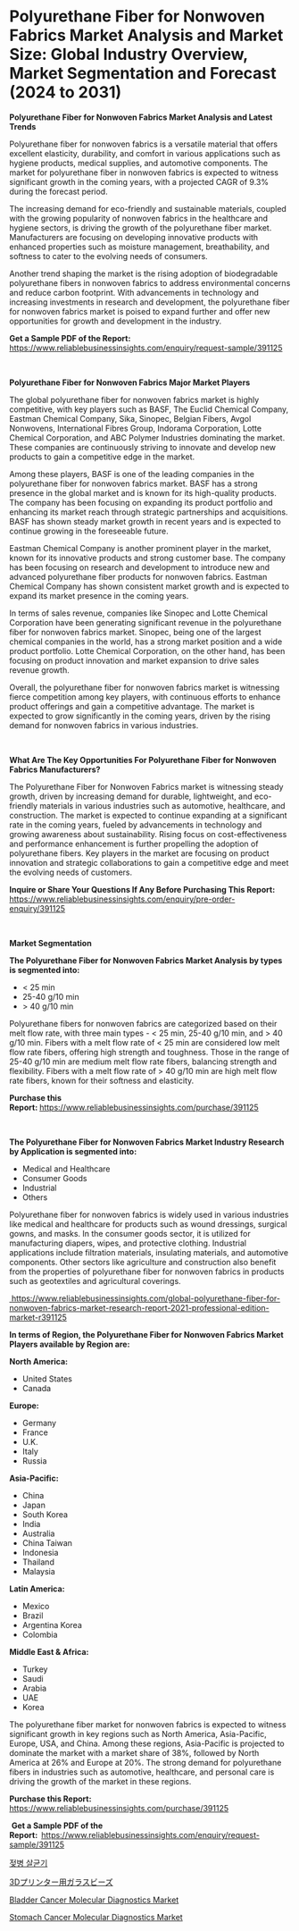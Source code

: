 <p><h1>Polyurethane Fiber for Nonwoven Fabrics Market Analysis and Market Size: Global Industry Overview, Market Segmentation and Forecast (2024 to 2031)</h1></p><p><strong>Polyurethane Fiber for Nonwoven Fabrics Market Analysis and Latest Trends</strong></p>
<p><p>Polyurethane fiber for nonwoven fabrics is a versatile material that offers excellent elasticity, durability, and comfort in various applications such as hygiene products, medical supplies, and automotive components. The market for polyurethane fiber in nonwoven fabrics is expected to witness significant growth in the coming years, with a projected CAGR of 9.3% during the forecast period.</p><p>The increasing demand for eco-friendly and sustainable materials, coupled with the growing popularity of nonwoven fabrics in the healthcare and hygiene sectors, is driving the growth of the polyurethane fiber market. Manufacturers are focusing on developing innovative products with enhanced properties such as moisture management, breathability, and softness to cater to the evolving needs of consumers.</p><p>Another trend shaping the market is the rising adoption of biodegradable polyurethane fibers in nonwoven fabrics to address environmental concerns and reduce carbon footprint. With advancements in technology and increasing investments in research and development, the polyurethane fiber for nonwoven fabrics market is poised to expand further and offer new opportunities for growth and development in the industry.</p></p>
<p><strong>Get a Sample PDF of the Report:&nbsp;</strong> <a href="https://www.reliablebusinessinsights.com/enquiry/request-sample/391125">https://www.reliablebusinessinsights.com/enquiry/request-sample/391125</a></p>
<p>&nbsp;</p>
<p><strong>Polyurethane Fiber for Nonwoven Fabrics Major Market Players</strong></p>
<p><p>The global polyurethane fiber for nonwoven fabrics market is highly competitive, with key players such as BASF, The Euclid Chemical Company, Eastman Chemical Company, Sika, Sinopec, Belgian Fibers, Avgol Nonwovens, International Fibres Group, Indorama Corporation, Lotte Chemical Corporation, and ABC Polymer Industries dominating the market. These companies are continuously striving to innovate and develop new products to gain a competitive edge in the market.</p><p>Among these players, BASF is one of the leading companies in the polyurethane fiber for nonwoven fabrics market. BASF has a strong presence in the global market and is known for its high-quality products. The company has been focusing on expanding its product portfolio and enhancing its market reach through strategic partnerships and acquisitions. BASF has shown steady market growth in recent years and is expected to continue growing in the foreseeable future.</p><p>Eastman Chemical Company is another prominent player in the market, known for its innovative products and strong customer base. The company has been focusing on research and development to introduce new and advanced polyurethane fiber products for nonwoven fabrics. Eastman Chemical Company has shown consistent market growth and is expected to expand its market presence in the coming years.</p><p>In terms of sales revenue, companies like Sinopec and Lotte Chemical Corporation have been generating significant revenue in the polyurethane fiber for nonwoven fabrics market. Sinopec, being one of the largest chemical companies in the world, has a strong market position and a wide product portfolio. Lotte Chemical Corporation, on the other hand, has been focusing on product innovation and market expansion to drive sales revenue growth.</p><p>Overall, the polyurethane fiber for nonwoven fabrics market is witnessing fierce competition among key players, with continuous efforts to enhance product offerings and gain a competitive advantage. The market is expected to grow significantly in the coming years, driven by the rising demand for nonwoven fabrics in various industries.</p></p>
<p>&nbsp;</p>
<p><strong>What Are The Key Opportunities For Polyurethane Fiber for Nonwoven Fabrics Manufacturers?</strong></p>
<p><p>The Polyurethane Fiber for Nonwoven Fabrics market is witnessing steady growth, driven by increasing demand for durable, lightweight, and eco-friendly materials in various industries such as automotive, healthcare, and construction. The market is expected to continue expanding at a significant rate in the coming years, fueled by advancements in technology and growing awareness about sustainability. Rising focus on cost-effectiveness and performance enhancement is further propelling the adoption of polyurethane fibers. Key players in the market are focusing on product innovation and strategic collaborations to gain a competitive edge and meet the evolving needs of customers.</p></p>
<p><strong>Inquire or Share Your Questions If Any Before Purchasing This Report:</strong> <a href="https://www.reliablebusinessinsights.com/enquiry/pre-order-enquiry/391125">https://www.reliablebusinessinsights.com/enquiry/pre-order-enquiry/391125</a></p>
<p>&nbsp;</p>
<p><strong>Market Segmentation</strong></p>
<p><strong>The Polyurethane Fiber for Nonwoven Fabrics Market Analysis by types is segmented into:</strong></p>
<p><ul><li>< 25 min</li><li>25-40 g/10 min</li><li>> 40 g/10 min</li></ul></p>
<p><p>Polyurethane fibers for nonwoven fabrics are categorized based on their melt flow rate, with three main types - < 25 min, 25-40 g/10 min, and > 40 g/10 min. Fibers with a melt flow rate of < 25 min are considered low melt flow rate fibers, offering high strength and toughness. Those in the range of 25-40 g/10 min are medium melt flow rate fibers, balancing strength and flexibility. Fibers with a melt flow rate of > 40 g/10 min are high melt flow rate fibers, known for their softness and elasticity.</p></p>
<p><strong>Purchase this Report:&nbsp;</strong><a href="https://www.reliablebusinessinsights.com/purchase/391125">https://www.reliablebusinessinsights.com/purchase/391125</a></p>
<p>&nbsp;</p>
<p><strong>The Polyurethane Fiber for Nonwoven Fabrics Market Industry Research by Application is segmented into:</strong></p>
<p><ul><li>Medical and Healthcare</li><li>Consumer Goods</li><li>Industrial</li><li>Others</li></ul></p>
<p><p>Polyurethane fiber for nonwoven fabrics is widely used in various industries like medical and healthcare for products such as wound dressings, surgical gowns, and masks. In the consumer goods sector, it is utilized for manufacturing diapers, wipes, and protective clothing. Industrial applications include filtration materials, insulating materials, and automotive components. Other sectors like agriculture and construction also benefit from the properties of polyurethane fiber for nonwoven fabrics in products such as geotextiles and agricultural coverings.</p></p>
<p><a href="https://www.reliablebusinessinsights.com/global-polyurethane-fiber-for-nonwoven-fabrics-market-research-report-2021-professional-edition-market-r391125">&nbsp;https://www.reliablebusinessinsights.com/global-polyurethane-fiber-for-nonwoven-fabrics-market-research-report-2021-professional-edition-market-r391125</a></p>
<p><strong>In terms of Region, the Polyurethane Fiber for Nonwoven Fabrics Market Players available by Region are:</strong></p>
<p>
    <p> <strong> North America: </strong>
        <ul>
            <li>United States</li>
            <li>Canada</li>
        </ul>
        </p> 
    <p> <strong> Europe: </strong>
        <ul>
            <li>Germany</li>
            <li>France</li>
            <li>U.K.</li>
            <li>Italy</li>
            <li>Russia</li>
        </ul>
        </p> 
    <p> <strong> Asia-Pacific: </strong>
        <ul>
            <li>China</li>
            <li>Japan</li>
            <li>South Korea</li>
            <li>India</li>
            <li>Australia</li>
            <li>China Taiwan</li>
            <li>Indonesia</li>
            <li>Thailand</li>
            <li>Malaysia</li>
        </ul>
        </p> 
    <p> <strong> Latin America: </strong>
        <ul>
            <li>Mexico</li>
            <li>Brazil</li>
            <li>Argentina Korea</li>
            <li>Colombia</li>
        </ul>
        </p> 
    <p> <strong> Middle East & Africa: </strong>
        <ul>
            <li>Turkey</li>
            <li>Saudi</li>
            <li>Arabia</li>
            <li>UAE</li>
            <li>Korea</li>
        </ul>
    </p>
    </p>
<p><p>The polyurethane fiber market for nonwoven fabrics is expected to witness significant growth in key regions such as North America, Asia-Pacific, Europe, USA, and China. Among these regions, Asia-Pacific is projected to dominate the market with a market share of 38%, followed by North America at 26% and Europe at 20%. The strong demand for polyurethane fibers in industries such as automotive, healthcare, and personal care is driving the growth of the market in these regions.</p></p>
<p><strong>Purchase this Report: </strong><a href="https://www.reliablebusinessinsights.com/purchase/391125">https://www.reliablebusinessinsights.com/purchase/391125</a></p>
<p>&nbsp;<strong>Get a Sample PDF of the Report:&nbsp;&nbsp;</strong><a href="https://www.reliablebusinessinsights.com/enquiry/request-sample/391125">https://www.reliablebusinessinsights.com/enquiry/request-sample/391125</a></p>
<p><strong></strong></p>
<p><p><a href="https://medium.com/@beaublock13/%EC%9C%A0%EC%95%84%EC%9A%A9-%EC%A0%96%EB%B3%91-%EC%82%B4%EA%B7%A0%EA%B8%B0-%EC%82%B0%EC%97%85%EC%97%90-%EB%8C%80%ED%95%9C-%ED%86%B5%EC%B0%B0-2031%EB%85%84%EA%B9%8C%EC%A7%80%EC%9D%98-%EC%8B%9C%EC%9E%A5-%EC%9E%AC%EB%AC%B4-%EC%83%81%ED%83%9C-%EC%8B%9C%EC%9E%A5-%EA%B7%9C%EB%AA%A8-%EB%B0%8F-%EC%88%98%EC%9D%B5-%EB%B6%84%EC%84%9D-7771a9b8cb46">젖병 살균기</a></p><p><a href="https://medium.com/@charityrice70/3d%E3%83%97%E3%83%AA%E3%83%B3%E3%82%BF%E3%83%BC%E5%B8%82%E5%A0%B4%E3%81%AE%E3%83%80%E3%82%A4%E3%83%8A%E3%83%9F%E3%82%AF%E3%82%B9%E3%81%A8%E6%88%90%E9%95%B7%E8%A6%81%E5%9B%A0%E3%82%92%E5%88%86%E6%9E%90%E3%81%97-2024%E5%B9%B4%E3%81%8B%E3%82%892031%E5%B9%B4%E3%81%BE%E3%81%A7%E3%81%AE%E4%BA%88%E6%B8%AC%E3%82%92%E8%A1%8C%E3%81%86%E3%81%9F%E3%82%81%E3%81%AE%E3%82%AC%E3%83%A9%E3%82%B9%E3%83%93%E3%83%BC%E3%82%BA%E3%82%92%E5%88%86%E6%9E%90%E3%81%99%E3%82%8B-b1036369939c">3Dプリンター用ガラスビーズ</a></p><p><a href="https://github.com/pizolina/Market-Research-Report-List-5/blob/main/bladder-cancer-molecular-diagnostics-market.md">Bladder Cancer Molecular Diagnostics Market</a></p><p><a href="https://github.com/LiamKanenood/Market-Research-Report-List-1/blob/main/stomach-cancer-molecular-diagnostics-market.md">Stomach Cancer Molecular Diagnostics Market</a></p></p>